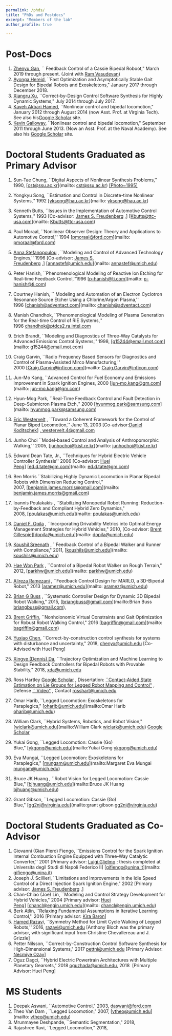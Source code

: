 ```yaml
---
permalink: /phds/
title: "PhDs and Postdocs"
excerpt: "Members of the lab"
author_profile: true

---
```



Post-Docs
=========

1.  [Zhenyu Gan](https://scholar.google.com/citations?user=PhjMFZUAAAAJ&hl=en), \`\` Feedback Control of a Cassie Bipedal Roboot," March 2019 through present. (Joint with [Ram Vasudevan]( https://scholar.google.com/citations?user=iAHjMzQAAAAJ&hl=en))
2.  [Ayonga Hereid](https://scholar.google.com/citations?user=Ul2F7OwAAAAJ), \`\`Fast Optimization and Asymptotically Stable Gait Design for Bipedal Robots and Exoskeletons," January 2017 through December 2018.
3.  [Xiangru Xu](https://sites.google.com/site/xiangruxuhome/), \`\`Correct-by-Design Control Software Synthesis for Highly Dynamic Systems," July 2014 through July 2017.
4.  [Kaveh Akbari Hamed](http://www.me.vt.edu/people/faculty/kaveh-hamed/), \`\`Nonlinear control and bipedal locomotion," January 2012 through August 2014 (now Asst. Prof. at Virginia Tech). See also his[Google Scholar](http://scholar.google.com/citations?user=aOboTjAAAAAJ&hl=en) site.
5.  [Kevin Galloway](https://www.usna.edu/Users/ee/galloway/index.php), \`\`Nonlinear control and bipedal locomotion," September 2011 through June 2013. (Now an Asst. Prof. at the Naval Academy). See also his [Google Scholar](http://scholar.google.com/citations?user=jODY4NAAAAAJ&hl=en) site.

Doctoral Students Graduated as Primary Advisor
==============================================

1.  Sun-Tae Chung, \`\`Digital Aspects of Nonlinear Synthesis Problems,'' 1990, [cst@ssu.ac.kr](mailto: cst@ssu.ac.kr) [\[Photo~1995\]](http://web.eecs.umich.edu/~grizzle/cst.jpg)
2.  Yongkyu Song, \`\`Estimation and Control in Discrete-time Nonlinear Systems,'' 1992 [yksong@hau.ac.kr](mailto: yksong@hau.ac.kr)
3.  Kenneth Butts, \`\`Issues in the Implementation of Automotive Control Systems,'' 1993 \[Co-advisor: [James S. Freudenberg](http://www.eecs.umich.edu/~jfr/) ,\] [Kbutts@ttc-usa.com](mailto: Kbutts@ttc-usa.com)
4.  Paul Moraal, \`\`Nonlinear Observer Design: Theory and Applications to Automotive Control,'' 1994 [pmoraal@ford.com](mailto: pmoraal@ford.com)
5.  [Anna Stefanopoulou](http://www-personal.engin.umich.edu/~annastef/) , \`\`Modeling and Control of Advanced Technology Engines,'' 1996 \[Co-advisor: [James S. Freudenberg](http://www.eecs.umich.edu/~jfr/) ,\] [annastef@umich.edu](mailto: annastef@umich.edu)
6.  Peter Hanish, \`\`Phenomenological Modeling of Reactive Ion Etching for Real-time Feedback Control,''1996 [p-hanish@ti.com](mailto: p-hanish@ti.com)
7.  Courtney Hanish, \`\` Modeling and Automation of an Electron Cyclotron Resonance Source Etcher Using a Chlorine/Argon Plasma,'' 1996 [chanish@adventact.com](mailto: chanish@adventact.com)
8.  Manish Chandhok, \`\`Phenomenological Modeling of Plasma Generation for the Real-time Control of RIE Systems,'' 1996 [chandhok@ptdcs2.ra.intel.com](mailto:chandhok@ptdcs2.ra.intel.com)
9.  Erich Brandt, \`\`Modeling and Diagnostics of Three-Way Catalysts for Advanced Emissions Control Systems,'' 1998, [g15244@email.mot.com](mailto: g15244@email.mot.com)
10.  Craig Garvin, \`\`Radio Frequency Based Sensors for Diagnostics and Control of Plasma-Assisted Mirco Manufacturing,'' 2000 [Craig.Garvin@inficon.com](mailto: Craig.Garvin@inficon.com)
11.  Jun-Mo Kang, \`\`Advanced Control for Fuel Economy and Emissions Improvement in Spark Ignition Engines, 2000 [jun-mo.kang@gm.com](mailto: jun-mo.kang@gm.com)
12.  Hyun-Mog Park, \`\`Real-Time Feedback Control and Fault Detection in Deep-Submicron Plasma Etch,'' 2000 [hyunmog.park@samsung.com](mailto: hyunmog.park@samsung.com)
13.  [Eric Westervelt](http://www.dynamicbipedcontrol.org/) , \`\`Toward a Coherent Framework for the Control of Planar Biped Locomotion,'' June 13, 2003 \[Co-advisor:[Daniel Koditschek](http://www.seas.upenn.edu/~kod/)\] [, westervelt.4@gmail.com](mailto:westervelt.4@gmail.com>) 
14.  Junho Choi \`\`Model-based Control and Analysis of Anthropomorphic Walking,'' 2005, [junhochoi@kist.re.kr](mailto: junhochoi@kist.re.kr)
15.  Edward Dean Tate, Jr., \`\`Techniques for Hybrid Electric Vehicle Controller Synthesis'' 2006 \[Co-advisor: [Huei Peng](http://www-personal.engin.umich.edu/~hpeng/)\] [ed.d.tate@gm.com](mailto: ed.d.tate@gm.com)
16.  Ben Morris \`\`Stabilizing Highly Dynamic Locomotion in Planar Bipedal Robots with Dimension Reducing Control,'' 2007, [benjamin.james.morris@gmail.com](mailto: benjamin.james.morris@gmail.com)
17.  Ioannis Poulakakis , \`\`Stabilizing Monopedal Robot Running: Reduction-by-Feedback and Compliant Hybrid Zero Dynamics," 2008, [poulakas@umich.edu](mailto: poulakas@umich.edu)
18.  [Daniel F. Opila](http://www-personal.umich.edu/~dopila/) , \`\`Incorporating Drivability Metrics into Optimal Energy Management Strategies for Hybrid Vehicles," 2010, \[Co-advisor: [Brent Gillespie](http://www-personal.umich.edu/~brentg/)\][dopila@umich.edu](mailto: dopila@umich.edu)
19.  [Koushil Sreenath](http://www.seas.upenn.edu/~koushils/index.html) , \`\`Feedback Control of a Bipedal Walker and Runner with Compliance," 2011, [koushils@umich.edu](mailto: koushils@umich.edu)
20.  [Hae Won Park](http://www.eecs.umich.edu/~parkhw/index.html) , \`\`Control of a Bipedal Robot Walker on Rough Terrain," 2012, [parkhw@umich.edu](mailto: parkhw@umich.edu)
21.  [Alireza Ramezani](http://www-personal.umich.edu/~aramez/) , \`\`Feedback Control Design for MARLO, a 3D-Bipedal Robot," 2013 [aramez@umich.edu](mailto: aramez@umich.edu)
22.  [Brian G Buss](http://www-personal.umich.edu/~bgbuss/research.shtml) , \`\`Systematic Controller Design for Dynamic 3D Bipedal Robot Walking," 2015, [briangbuss@gmail.com](mailto:Brian Buss <briangbuss@gmail.com>),
23.  [Brent Griffin](http://www.griffb.com/), \`\`Nonholonomic Virtual Constraints and Gait Optimization for Robust Robot Walking Control," 2016 [bagriffin@gmail.com](mailto: bagriffin@gmail.com)
24.  [Yuxiao Chen](http://www-personal.umich.edu/~chenyx/), \`\`Correct-by-construction control synthesis for systems with disturbance and uncertainty," 2018, [chenyx@umich.edu](mailto:chenyx@umich.edu) \[Co-Advised with Huei Peng\]
25.  [Xingye (Dennis) Da](https://scholar.google.com/citations?user=5lwj5vIAAAAJ&hl=en), \`\`Trajectory Optimization and Machine Learning to Design Feedback Controllers for Bipedal Robots with Provable Stability," 2018, [xda@umich.edu](mailto:xda@umich.edu)
26.  Ross Hartley [Google Scholar](https://scholar.google.com/citations?hl=en&user=qQPgGpsAAAAJ) , Dissertation: [\`\`Contact-Aided State Estimation on Lie Groups for Legged Robot Mapping and Control"](/files/dissertation_ross.pdf) , Defense [\`\` Video"](https://youtu.be/1RU-9SpvMxM) , Contact [rosshart@umich.edu](mailto:rosshart@umich.edu)

27.  Omar Harib, \`\`Legged Locomotion: Exoskeletons for Paraplegics," [oharib@umich.edu](mailto:Omar Harib <oharib@umich.edu>)
28.  William Clark, \`\`Hybrid Systems, Robotics, and Robot Vision,"  [wiclark@umich.edu](mailto:William Clark <wiclark@umich.edu>) [Google Scholar]( https://scholar.google.com/citations?user=jnwpsqwAAAAJ&hl=en&oi=sra)
29.  Yukai Gong, \`\`Legged Locomotion: Cassie (Go) Blue," [ykgong@umich.edu](mailto:Yukai Gong <ykgong@umich.edu>)
30.  Eva Mungai, \`\`Legged Locomotion: Exoskeletons for Paraplegics," [mungam@umich.edu](mailto:Margaret Eva Mungai <mungam@umich.edu>)
31.  Bruce JK Huang , \`\`Robot Vision for Legged Locomotion: Cassie Blue," [bjhuang@umich.edu](mailto:Bruce JK Huang <bjhuang@umich.edu>)
32.  Grant Gibson, \`\`Legged Locomotion: Cassie (Go) Blue," [gg2nj@virginia.edu](mailto:grant gibson <gg2nj@virginia.edu>)

Doctoral Students Graduated as Co-Advisor
=========================================

1.  Giovanni (Gian Piero) Fiengo, \`\`Emissions Control for the Spark Ignition Internal Combustion Engine Equipped with Three-Way Catalytic Converter,'' 2001 \[Primary advisor: [Luigi Glielmo](http://www.ing.unisannio.it/glielmo/) ; thesis completed at Universita degil Studi di Napoli Federico II\] [gifiengo@unina.it](mailto: gifiengo@unina.it)
2.  Joseph J. Scillieri, \`\`Limitations and Improvements in the Idle Speed Control of a Direct Injection Spark Ignition Engine," 2002 \[Primary advisor: [James S. Freudenberg](http://www.eecs.umich.edu/~jfr/) ,\]
3.  Chan-Chiao (Joe) Lin, \`\`Modeling and Control Strategy Development for Hybrid Vehicles," 2004 \[Primary advisor: [Huei Peng](http://www-personal.engin.umich.edu/~hpeng/)\] [chancl@engin.umich.edu](mailto: chancl@engin.umich.edu)
4.  Berk Atlin, \`\`Relaxing Fundamental Assumptions in Iterative Learning Control,'' 2016 \[Primary advisor: [Kira Baron](http://www-personal.engin.umich.edu/~hpeng/)\]
5.  [Hamed Razav](http://www-personal.umich.edu/~razavi/)i, \`\`Symmetry Method for Limit Cycle Walking of Legged Robots,'' 2016, [razavi@umich.edu](mailto:razavi@umich.edu ) \[Anthony Bloch was the primary advisor, with significant input from Christine Chevallereau and J. Grizzle\]
6.  Petter Nilsson, \`\`Correct-by-Construction Control Software Synthesis for High-Dimensional Systems," 2017 [pettni@umich.edu](mailto:pettni@umich.edu) \[Primary Advisor: [Necmiye Ozay](http://web.eecs.umich.edu/~necmiye/index.html)\]
7.  Oguz Dagci, \`\`Hybrid Electric Powertrain Architectures with Multiple Planetary Gearsets," 2018 [oguzhada@umich.edu](mailto:oguzhada@umich.edu), 2018  \[Primary Advisor: Huei Peng\]

MS Students
===========

1.  Deepak Aswani, \`\`Automotive Control," 2003, [daswani@ford.com](mailto:daswani@ford.com)
2.  Theo Van Dam , \`\`Legged Locomotion," 2007, [vtheo@umich.edu](mailto: vtheo@umich.edu)
3.  Mrunmayee Deshpande, \`\`Semantic Segmentation," 2018, [](mailto:msdesh@umich.edu)
4.  Rajashree Ravi, \`\`Legged Locomotion," 2018, [](mailto:rajravi@umich.edu)